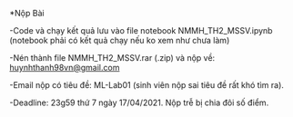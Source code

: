 *Nộp Bài

-Code và chạy kết quả lưu vào file notebook NMMH_TH2_MSSV.ipynb (notebook phải có kết quả chạy nếu ko xem như chưa làm)

-Nén thành file NMMH_TH2_MSSV.rar (.zip) và nộp về: huynhthanh98vn@gmail.com

-Email nộp có tiêu đề: ML-Lab01 (sinh viên nộp sai tiêu đề rất khó tìm ra).

-Deadline: 23g59 thứ 7 ngày 17/04/2021. Nộp trễ bị chia đôi số điểm.
